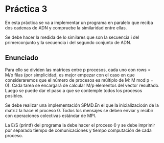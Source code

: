 # Práctica 3 #
En esta práctica se va a implementar un programa en paralelo que reciba dos cadenas de ADN y compruebe la similaridad entre ellas.

Se debe hacer la medida de lo similares que son la secuencia i del primerconjunto y la secuencia i del segundo conjunto de ADN.

## Enunciado ##
Para ello se dividen las matrices entre p procesos, cada uno con rows = M/p filas
(por simplicidad, es mejor empezar con el caso en que consideraremos que el
número de procesos es múltiplo de M: M mod p = 0). Cada tarea se encargará de calcular 
M/p elementos del vector resultado. Luego se puede dar el paso a que se contemple todos
los procesos posibles.

Se debe realizar una implementación SPMD.En el que la inicializacioón de la matriz la hace
el proceso 0. Todos los mensajes se deben enviar y recibir con operaciones colectivas estándar de MPI.

La E/S (printf) del programa la debe hacer el proceso 0 y se debe imprimir por separado tiempo de 
comunicaciones y tiempo computación de cada proceso.
